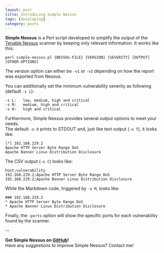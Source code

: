 ```yaml
---
layout: post
title: Introducing Simple Nessus
tags: [developing]
category: posts
---
```


**Simple Nessus** is a Perl script developed to simplify the output of the [Tenable Nessus][nessus] scanner by keeping only relevant information. It works like this:

	perl simple-nessus.pl {NESSUS-FILE} {VERSION} [SEVERITY] [OUTPUT] [OTHER-OPTIONS]
	
The version option can either be `-v1` or `-v2` depending on how the report was exported from Nessus.

You can additionally set the minimum vulnerability severity as following (default `-s L`):

	-s L:	low, medium, high and critical
	-s M:	medium, high and critical
	-s H:	high and critical

Furthermore, Simple Nessus provides several output options to meet your needs.  
The default `-o O` prints to STDOUT and, just like text output (`-o T`), it looks like:

	[*] 192.168.229.2
	Apache HTTP Server Byte Range DoS
	Apache Banner Linux Distribution Disclosure
	
The CSV output (`-o C`) looks like:

	host;vulnerability
	192.168.229.2;Apache HTTP Server Byte Range DoS
	192.168.229.2;Apache Banner Linux Distribution Disclosure
	
While the Markdown code, triggered by `-o M`, looks like:

	### 192.168.229.2
	* Apache HTTP Server Byte Range DoS
	* Apache Banner Linux Distribution Disclosure

Finally, the `-ports` option will show the specific ports for each vulnerability found by the scanner.

--

**Get Simple Nessus on [GitHub][simple-nessus]!**  
Have any suggestions to improve Simple Nessus? Contact me!


[nessus]: http://www.tenable.com/products/nessus
[simple-nessus]: http://gcattani.github.com/simple-nessus
